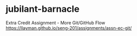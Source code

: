 # jubilant-barnacle
Extra Credit Assignment - More Git/GitHub Flow
https://llayman.github.io/seng-201/assignments/assn-ec-git/
